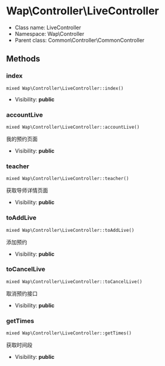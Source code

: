 Wap\Controller\LiveController
===============






* Class name: LiveController
* Namespace: Wap\Controller
* Parent class: Common\Controller\CommonController







Methods
-------


### index

    mixed Wap\Controller\LiveController::index()





* Visibility: **public**




### accountLive

    mixed Wap\Controller\LiveController::accountLive()

我的预约页面



* Visibility: **public**




### teacher

    mixed Wap\Controller\LiveController::teacher()

获取导师详情页面



* Visibility: **public**




### toAddLive

    mixed Wap\Controller\LiveController::toAddLive()

添加预约



* Visibility: **public**




### toCancelLive

    mixed Wap\Controller\LiveController::toCancelLive()

取消预约接口



* Visibility: **public**




### getTimes

    mixed Wap\Controller\LiveController::getTimes()

获取时间段



* Visibility: **public**



